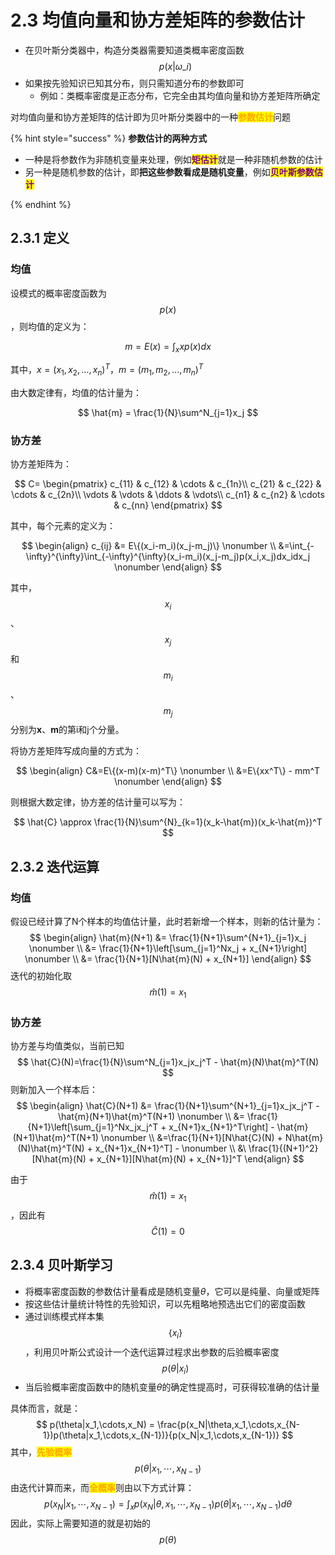# 2.3 均值向量和协方差矩阵的参数估计

* 在贝叶斯分类器中，构造分类器需要知道类概率密度函数$$p(x|\omega\_i)$$
* 如果按先验知识已知其分布，则只需知道分布的参数即可
  * 例如：类概率密度是正态分布，它完全由其均值向量和协方差矩阵所确定

对均值向量和协方差矩阵的估计即为贝叶斯分类器中的一种<mark style="color:orange;">**参数估计**</mark>问题

{% hint style="success" %}
**参数估计的两种方式**

- 一种是将参数作为非随机变量来处理，例如<mark style="color:purple;">**矩估计**</mark>就是一种非随机参数的估计
- 另一种是随机参数的估计，即**把这些参数看成是随机变量**，例如<mark style="color:purple;">**贝叶斯参数估计**</mark>

{% endhint %}

## 2.3.1 定义

### 均值

设模式的概率密度函数为$$p(x)$$，则均值的定义为：

$$
m = E(x) = \int_x xp(x)dx
$$

其中，$x=(x_1,x_2,\dots,x_n)^T$，$m=(m_1,m_2,\dots,m_n)^T$

由大数定律有，均值的估计量为：

$$
\hat{m} = \frac{1}{N}\sum^N_{j=1}x_j
$$

### 协方差

协方差矩阵为：

$$
C= \begin{pmatrix} c_{11} & c_{12} & \cdots & c_{1n}\\ c_{21} & c_{22} & \cdots & c_{2n}\\ \vdots & \vdots & \ddots & \vdots\\ c_{n1} & c_{n2} & \cdots & c_{nn} \end{pmatrix}
$$

其中，每个元素的定义为：

$$
\begin{align} 
c_{ij} &= E\{(x_i-m_i)(x_j-m_j)\} \nonumber
\\ 
&=\int_{-\infty}^{\infty}\int_{-\infty}^{\infty}(x_i-m_i)(x_j-m_j)p(x_i,x_j)dx_idx_j \nonumber
\end{align}
$$

其中，$$x_i$$、$$x_j$$和$$m_i$$、$$m_j$$分别为**x**、**m**的第i和j个分量。

将协方差矩阵写成向量的方式为：

$$
\begin{align} 
C&=E\{(x-m)(x-m)^T\} \nonumber
\\ 
&=E\{xx^T\} - mm^T \nonumber
\end{align}
$$

则根据大数定律，协方差的估计量可以写为：

$$
\hat{C} \approx \frac{1}{N}\sum^{N}_{k=1}(x_k-\hat{m})(x_k-\hat{m})^T
$$

## 2.3.2 迭代运算

### 均值

假设已经计算了N个样本的均值估计量，此时若新增一个样本，则新的估计量为：
$$
\begin{align}
\hat{m}(N+1) &= \frac{1}{N+1}\sum^{N+1}_{j=1}x_j \nonumber
\\
&= \frac{1}{N+1}\left[\sum_{j=1}^Nx_j + x_{N+1}\right] \nonumber
\\
&= \frac{1}{N+1}[N\hat{m}(N) + x_{N+1}]
\end{align}
$$
迭代的初始化取$$\hat{m}(1)=x_1$$



### 协方差

协方差与均值类似，当前已知
$$
\hat{C}(N)=\frac{1}{N}\sum^N_{j=1}x_jx_j^T - \hat{m}(N)\hat{m}^T(N)
$$
则新加入一个样本后：
$$
\begin{align}
\hat{C}(N+1) &= \frac{1}{N+1}\sum^{N+1}_{j=1}x_jx_j^T - \hat{m}(N+1)\hat{m}^T(N+1) \nonumber
\\
&= \frac{1}{N+1}\left[\sum_{j=1}^Nx_jx_j^T + x_{N+1}x_{N+1}^T\right] - \hat{m}(N+1)\hat{m}^T(N+1) \nonumber
\\
&=\frac{1}{N+1}[N\hat{C}(N) + N\hat{m}(N)\hat{m}^T(N) + x_{N+1}x_{N+1}^T] - \nonumber
\\
&\ \frac{1}{(N+1)^2}[N\hat{m}(N) + x_{N+1}][N\hat{m}(N) + x_{N+1}]^T
\end{align}
$$


由于$$\hat{m}(1)=x_1$$，因此有$$\hat{C}(1) = 0$$



## 2.3.4 贝叶斯学习

- 将概率密度函数的参数估计量看成是随机变量$\theta$，它可以是纯量、向量或矩阵
- 按这些估计量统计特性的先验知识，可以先粗略地预选出它们的密度函数
- 通过训练模式样本集$$\{x_i\}$$，利用贝叶斯公式设计一个迭代运算过程求出参数的后验概率密度$$p(\theta|x_i)$$
- 当后验概率密度函数中的随机变量$\theta$的确定性提高时，可获得较准确的估计量

具体而言，就是：
$$
p(\theta|x_1,\cdots,x_N) = \frac{p(x_N|\theta,x_1,\cdots,x_{N-1})p(\theta|x_1,\cdots,x_{N-1})}{p(x_N|x_1,\cdots,x_{N-1})}
$$
其中，<mark style="color:orange;">**先验概率**</mark>$$p(\theta|x_1,\cdots,x_{N-1})$$由迭代计算而来，而<mark style="color:orange;">**全概率**</mark>则由以下方式计算：
$$
p(x_N|x_1,\cdots,x_{N-1})=\int_xp(x_N|\theta,x_1,\cdots,x_{N-1})p(\theta|x_1,\cdots,x_{N-1})d\theta
$$
因此，实际上需要知道的就是初始的$$p(\theta)$$
